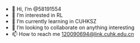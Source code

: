 - 👋 Hi, I’m @58191554
- 👀 I’m interested in RL
- 🌱 I’m currently learning in CUHKSZ
- 💞️ I’m looking to collaborate on anything interesting
- 📫 How to reach me 120090694@link.cuhk.edu.cn

<!---
58191554/58191554 is a ✨ special ✨ repository because its `README.md` (this file) appears on your GitHub profile.
You can click the Preview link to take a look at your changes.
--->
